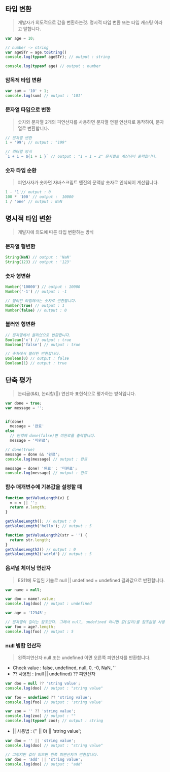 ## 타입 변환
> 개발자가 의도적으로 값을 변환하는것. 명시적 타입 변환 또는 타입 캐스팅 이라고 말합니다.

```javascript
var age = 10;

// number -> string 
var ageSTr = age.toString() 
console.log(typeof ageSTr); // output : string

console.log(typeof age) // output : number
```
### 암목적 타입 변환
```javascript
var sum = '10' + 1;
console.log(sum) // output : '101'
```

### 문자열 타입으로 변한
> 숫자와 문자열 2개의 피연산자를 사용하면 문자열 연결 연산자로 동작하여, 문자열로 변환합니다.
```javascript
// 문자열 변환
1 + '99'; // output : "199"

// 리터럴 방식
`1 + 1 = ${1 + 1 }` // output : "1 + 1 = 2" 문자열로 계산되어 출력합니다.
```
### 숫자 타입 순환
> 피연사자가 숫자면 자바스크립트 엔진의 문맥상 숫자로 인식되어 계산됩니다.
```javascript
1 - '1'// output : 0
100 * '100' // output :  10000
1 / 'one' // output : NaN
```

## 명시적 타입 변환
> 개발자에 의도에 따른 타입 변환하는 방식

### 문자열 형변환
```javascript
String(NaN) // output : 'NaN'
String(123) // output : '123'
```

### 숫자 형변환 
```javascript
Number('10000') // output : 10000
Number('-1') // output : -1

// 블리언 타입에서는 숫자로 반환합니다.
Number(true) // output : 1
Number(false) // output : 0
```

### 블러인 형변환
```javascript
// 문자열에서 블리언으로 반환합니다.
Boolean('x') // output : true
Boolean('false') // output : true

// 숫자에서 블러인 반환합니다.
Boolean(0) // output : false
Boolean(1) // output : true
```

## 단축 평가 
> 논리곱(&&), 논리합(||) 연산자 표현식으로 평가하는 방식입니다.
```javascript
var done = true;
var message = '';


if(done)
  message = '완료'
else
  // 만약에 done(false)면 미완료를 출력합니다.
  message = '미완료';

// done(true) 
message = done && '완료';
console.log(message) // output : 완료

message = done? '완료' : '미완료';
console.log(message) // output : 완료
```
### 함수 매개변수에 기본값을 설정할 때
```javascript
function getValueLength(v) {
  v = v || '';
  return v.length;
}

getValueLength(); // output : 0
getValueLength('hello'); // output : 5

function getValueLength2(str = '') {
  return str.length;
}
getValueLength2() // output : 0
getValueLength2('world') // output : 5
```
### 옵셔널 체이닝 연산자
> ES11에 도입된 기술로 null || undefined = undefined 결과값으로 반환합니다.
```javascript
var name = null;

var doo = name?.value;
console.log(doo) // output : undefined

var age = '12345';

// 문자열의 길이는 참조한다. 그래서 null, undefined 아니면 값(길이)를 참조값을 사용 가능합니다.
var foo = age?.length;
console.log(foo) // output : 5
```

### null 병합 연산자
> 왼쪽피연산자 null 또는 undefined 이면 오른쪽 피연산자를 반환합니다.
* Check value : false, undefined, null, 0, -0, NaN, ''
* ?? 사용법  : (null || undefined) ?? 피연산자 
```javascript
var doo = null ?? 'string value';
console.log(doo) // output : "string value"

var foo = undefined ?? 'string value';
console.log(foo) // output : 'string value'

var zoo = '' ?? 'string value';
console.log(zoo) // output : ""
console.log(typeof zoo); // output : string
```

* || 사용법 : ('' || 0) || 'string value';
```javascript
var doo = '' || 'string value';
console.log(doo) // output : "string value"

// 그렇지만 값이 있으면 왼쪽 피연산자가 반환합니다.
var doo = 'add' || 'string value';
console.log(doo) // output : "add"
```




